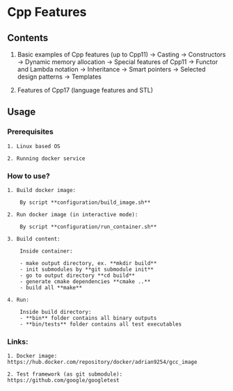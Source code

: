 # Cpp Features

## Contents

1. Basic examples of Cpp features (up to Cpp11)
	-> Casting
	-> Constructors
	-> Dynamic memory allocation
	-> Special features of Cpp11
	-> Functor and Lambda notation
	-> Inheritance
	-> Smart pointers
	-> Selected design patterns
	-> Templates

2. Features of Cpp17 (language features and STL)




## Usage
	
### Prerequisites

	1. Linux based OS

	2. Running docker service

### How to use?
	
	1. Build docker image:
	
		By script **configuration/build_image.sh**

	2. Run docker image (in interactive mode):

		By script **configuration/run_container.sh**

	3. Build content:

		Inside container:

		- make output directory, ex. **mkdir build**
		- init submodules by **git submodule init**
		- go to output directory **cd build**
		- generate cmake dependencies **cmake ..**
		- build all **make**

	4. Run:

		Inside build directory:
		- **bin** folder contains all binary outputs
		- **bin/tests** folder contains all test executables

### Links:

	1. Docker image: https://hub.docker.com/repository/docker/adrian9254/gcc_image

	2. Test framework (as git submodule): https://github.com/google/googletest
	